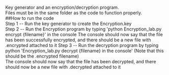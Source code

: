 Key generator and an encryption/decryption program.  
Files must be in the same folder as the code to function properly.  
##How to run the code  
Step 1 -- Run the key generator to create the Encryption.key  
Step 2 -- Run the Encryption program by typing 'python Encryption_lab.py encrypt {filename}' in the console
The console should now say that the file has been successfully encrypted, and there should be a new file with .encrypted attached to it
Step 3 -- Run the decryption program by typing python 'Encryption_lab.py decrypt {filename} in the console' (Note that this should be the .encrypted filename)  
The console should now say that the file has been decrypted, and there should now be a new file with .decrypted attached to it  
